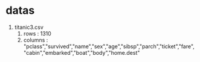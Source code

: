 # datas

1. titanic3.csv
   1. rows : 1310
   2. columns : "pclass","survived","name","sex","age","sibsp","parch","ticket","fare","cabin","embarked","boat","body","home.dest"
